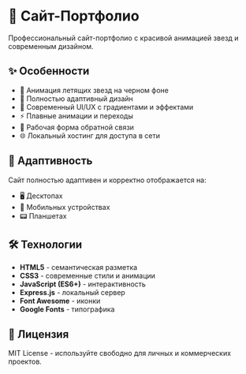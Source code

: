 # 🌟 Сайт-Портфолио

Профессиональный сайт-портфолио с красивой анимацией звезд и современным дизайном.

## ✨ Особенности

- 🌌 Анимация летящих звезд на черном фоне
- 📱 Полностью адаптивный дизайн
- 🎨 Современный UI/UX с градиентами и эффектами
- ⚡ Плавные анимации и переходы
- 📧 Рабочая форма обратной связи
- 🌐 Локальный хостинг для доступа в сети



## 📱 Адаптивность

Сайт полностью адаптивен и корректно отображается на:

- 🖥️ Десктопах
- 📱 Мобильных устройствах
- 📟 Планшетах

## 🛠️ Технологии

- **HTML5** - семантическая разметка
- **CSS3** - современные стили и анимации
- **JavaScript (ES6+)** - интерактивность
- **Express.js** - локальный сервер
- **Font Awesome** - иконки
- **Google Fonts** - типографика

## 📄 Лицензия

MIT License - используйте свободно для личных и коммерческих проектов.

